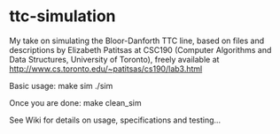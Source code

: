 # ttc-simulation
My take on simulating the Bloor-Danforth TTC line, based on files and descriptions by Elizabeth Patitsas at CSC190 (Computer Algorithms and Data Structures, University of Toronto), freely available at http://www.cs.toronto.edu/~patitsas/cs190/lab3.html

Basic usage:
make sim
./sim

Once you are done:
make clean_sim

See Wiki for details on usage, specifications and testing...
